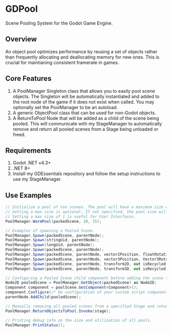 GDPool
=================
Scene Pooling System for the Godot Game Engine.

Overview
----
An object pool optimizes performance by reusing a set of objects rather than frequently allocating and deallocating memory for new ones. This is crucial for maintianing consistent framerate in games.

Core Features
----
1. A PoolManager Singleton class that allows you to easily pool scene objects. The Singleton will be automatically instantiated and added to the root node of the game if it does not exist when called. You may optionally set the PoolManager to be an autoload.
2. A generic ObjectPool class that can be used for non-Godot objects.
3. A ReturnToPool Node that will be added as a child of the scene being pooled. This will communicate with my StageManager to automatically remove and return all pooled scenes from a Stage being unloaded or freed.

Requirements
----
1. Godot .NET v4.3+
2. .NET 8+
3. Install my GDEssentials repository and follow the setup instructions to use my StageManager.

Use Examples
----
```csharp
// Initialize a pool of ten scenes. The pool will have a maximum size of 15 scenes.
// Setting a max size is optional. If not specified, the pool size will grow when needed.
// Setting a max size of 1 is useful for User Interfaces.
PoolManager.WarmPool(packedScene, 10, 15);

// Examples of spawning a Pooled Scene.
PoolManager.Spawn(packedScene, parentNode);
PoolManager.Spawn(stringUid, parentNode);
PoolManager.Spawn(longUid, parentNode);
PoolManager.Spawn(packedScene, parentNode);
PoolManager.Spawn(packedScene, parentNode, vector2Position, floatRotation, out isRecycled, dontOverSpawn = true);
PoolManager.Spawn(packedScene, parentNode, vector3Position, Vector3Rotation, out isRecycled, dontOverSpawn = true);
PoolManager.Spawn(packedScene, parentNode, transform2D, out isRecycled, dontOverSpawn = true);
PoolManager.Spawn(packedScene, parentNode, transform3D, out isRecycled, dontOverSpawn = true);

// Configuring a Pooled Scene child component before adding the scene to the tree.
Node2D pooledScene = PoolManager.GetObject(packedScene) as Node2D;
Component component = poolScene.GetComponent<Component>();
component.Configure(/* Do configuration of your custom script component here */);
parentNode.AddChild(pooledScene);

// Manually removing all pooled scenes from a specified Stage and returning them to their Object Pools.
PoolManager.ReturnObjectsToPool.Invoke(stage);

// Printing debug info on the size and utilization of all pools.
PoolManager.PrintStatus();
```
